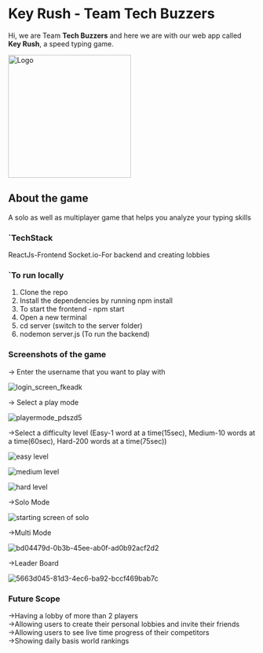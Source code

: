 # Key Rush - Team Tech Buzzers

Hi, we are Team **Tech Buzzers** and here we are with our web app called **Key Rush**, a speed typing game.  

<img src="https://github.com/simmithapad/TechBuzzers/assets/96862654/bbb5925f-481b-43c8-a22f-4c13da91dcb5" alt="Logo" width="250" height="250">




## About the game
A solo as well as multiplayer game that helps you analyze your typing skills


### `TechStack
ReactJs-Frontend
Socket.io-For backend and creating lobbies

### `To run locally

1. Clone the repo
2. Install the dependencies by running npm install
3. To start the frontend - npm start
4. Open a new terminal
5. cd server (switch to the server folder)
6. nodemon server.js (To run the backend)

### Screenshots of the game
-> Enter the username that you want to play with  

![login_screen_fkeadk](https://github.com/simmithapad/TechBuzzers/assets/104771630/436ff12e-22fe-4511-bc2b-ba2316e645e1)

-> Select a play mode  

![playermode_pdszd5](https://github.com/simmithapad/TechBuzzers/assets/104771630/d9bb7110-0f00-45d7-8832-7a75949e231a)


->Select a difficulty level (Easy-1 word at a time(15sec), Medium-10 words at a time(60sec), Hard-200 words at a time(75sec))  

![easy level](https://github.com/simmithapad/TechBuzzers/assets/96862654/bbc417c1-c9c2-4106-b529-281af0a7f91e)


![medium level](https://github.com/simmithapad/TechBuzzers/assets/96862654/43cfceb9-f904-4db7-b8e4-42d4b5ea940f)  


![hard level](https://github.com/simmithapad/TechBuzzers/assets/96862654/aa45ba9b-eb08-4589-9e72-c78dc189f0be)


->Solo Mode  

![starting screen of solo](https://github.com/simmithapad/TechBuzzers/assets/96862654/2797495f-155f-474c-92de-39d6e0767a47)


->Multi Mode  

![bd04479d-0b3b-45ee-ab0f-ad0b92acf2d2](https://github.com/simmithapad/TechBuzzers/assets/104771630/2df4904b-146e-48cf-95b7-ad662c4edbc7)


->Leader Board  

![5663d045-81d3-4ec6-ba92-bccf469bab7c](https://github.com/simmithapad/TechBuzzers/assets/104771630/e95e313d-b20e-44ab-bcca-5f9c66eaf946)





### Future Scope
->Having a lobby of more than 2 players  
->Allowing users to create their personal lobbies and invite their friends  
->Allowing users to see live time progress of their competitors  
->Showing daily basis world rankings  
